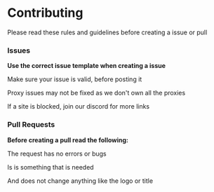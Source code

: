 # Contributing
Please read these rules and guidelines before creating a issue or pull

### Issues

**Use the correct issue template when creating a issue**

Make sure your issue is valid, before posting it

Proxy issues may not be fixed as we don't own all the proxies

If a site is blocked, join our discord for more links

### Pull Requests

**Before creating a pull read the following:**

The request has no errors or bugs

Is is something that is needed

And does not change anything like the logo or title